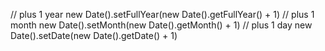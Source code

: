 // plus 1 year
new Date().setFullYear(new Date().getFullYear() + 1)
// plus 1 month
new Date().setMonth(new Date().getMonth() + 1)
// plus 1 day
new Date().setDate(new Date().getDate() + 1)

